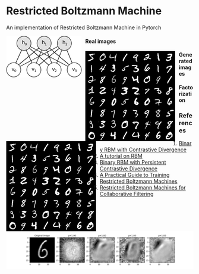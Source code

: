 # Restricted Boltzmann Machine
An implementation of Restricted Boltzmann Machine in Pytorch

<img src="./output/rbm.png" style="float: left; margin-right: 10px;" />

#### Real images

<img src="./output/real.png" style="float: left; margin-right: 10px;" />

#### Generated images

<img src="./output/real.png" style="float: left; margin-right: 10px;" />

#### Factorization

<img src="./output/factor.png" style="float: left; margin-right: 10px;" />


### References
1. [Binary RBM with Contrastive Divergence](http://www.cs.toronto.edu/~fritz/absps/cdmiguel.pdf)
2. [A tutorial on RBM](http://deeplearning.net/tutorial/rbm.html)
3. [Binary RBM with Persistent Contrastive Divergence](http://www.cs.toronto.edu/~tijmen/pcd/pcd.pdf)
4. [A Practical Guide to Training Restricted Boltzmann Machines](https://www.cs.toronto.edu/~hinton/absps/guideTR.pdf)
5. [Restricted Boltzmann Machines for Collaborative Filtering](https://www.cs.toronto.edu/~rsalakhu/papers/rbmcf.pdf)
